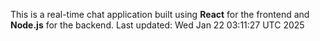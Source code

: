 This is a real-time chat application built using **React** for the frontend and **Node.js** for the backend.
Last updated: Wed Jan 22 03:11:27 UTC 2025
